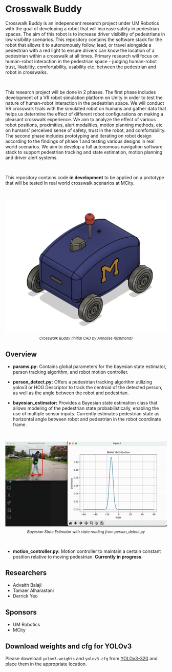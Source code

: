 # Crosswalk Buddy

Crosswalk Buddy is an independent research project under UM Robotics with the goal of developing a robot that will increase safety in pedestrian spaces. The aim of this robot is to increase driver visibility of pedestrians in low visibility scenarios. This repository contains the software stack for the robot that allows it to autonomously follow, lead, or travel alongside a pedestrian with a red light to ensure drivers can know the location of a pedestrian within a crosswalk at all times. Primary research will focus on human-robot interaction in the pedestrian space - judging human-robot trust, likability, comfortability, usability etc. between the pedestrian and robot in crosswalks.

<br>

This research project will be done in 2 phases. The first phase includes development of a VR robot simulation platform on Unity in order to test the nature of human-robot interaction in the pedestrian space. We will conduct VR crosswalk trials with the simulated robot on humans and gather data that helps us determine the effect of different robot configurations on making a pleasant crosswalk experience. We aim to analyze the effect of various robot positions, proximities, alert modalities, motion planning methods, etc on humans' perceived sense of safety, trust in the robot, and comfortability. The second phase includes prototyping and iterating on robot design according to the findings of phase 1 and testing various designs in real world scenarios. We aim to develop a full autonomous navigation software stack to support pedestrian tracking and state estimation, motion planning and driver alert systems.

<br>

This repository contains code **in development** to be applied on a prototype that will be tested in real world crosswalk scenarios at MCity.

<br>

<p align="center">
  <img src="https://github.com/adi-balaji/crosswalk_buddy/blob/main/github_assets/initial_cad.png" alt="Image">
  <br>
  <sub><em>Crosswalk Buddy (initial CAD by Annalise Richmond)</em></sub>
</p>


## Overview

- **params.py:** Contains global parameters for the bayesian state estimator, person tracking algorithm, and robot motion controller.
  
- **person_detect.py:** Offers a pedestrian tracking algorithm utilizing yolov3 or HOG Descriptor to track the centroid of the detected person, as well as the angle between the robot and pedestrian.

- **bayesian_estimator:** Provides a Bayesian state estimation class that allows modeling of the pedestrian state probabilistically, enabling the use of multiple sensor inputs. Currently estimates pedestrian state as horizontal angle between robot and pedestrian in the robot coordinate frame.

<br>

<p align="center">
  <img src="https://github.com/adi-balaji/crosswalk_buddy/blob/main/github_assets/working_bayesian.gif" alt="Image">
  <br>
  <sub><em>Bayesian State Estimator with state reading from person_detect.py </em></sub>
</p>

<br>

- **motion_controller.py:** Motion controller to maintain a certain constant position relative to moving pedestrian. **Currently in progress**.

## Researchers

- Advaith Balaji
- Tamaer Alharastani
- Derrick Yeo

## Sponsors

- UM Robotics
- MCity

## Download weights and cfg for YOLOv3

Please download `yolov3.weights` and `yolov3.cfg` from [YOLOv3-320](https://pjreddie.com/darknet/yolo/) and place them in the appropriate location.
